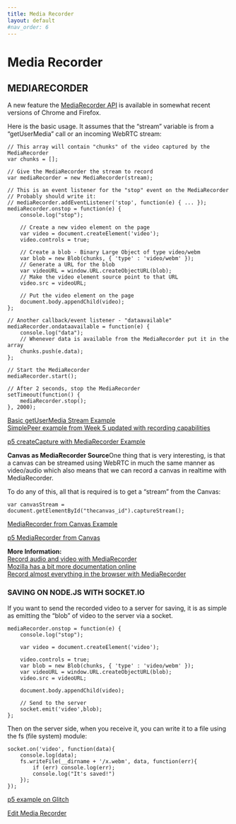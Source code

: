 ```yaml
---
title: Media Recorder
layout: default
#nav_order: 6
---
```


# Media Recorder

## MEDIARECORDER

A new feature the [MediaRecorder API](https://www.w3.org/TR/mediastream-recording/) is available in somewhat recent versions of Chrome and Firefox.

Here is the basic usage. It assumes that the “stream” variable is from a “getUserMedia” call or an incoming WebRTC stream:

    // This array will contain "chunks" of the video captured by the MediaRecorder
    var chunks = [];

    // Give the MediaRecorder the stream to record
    var mediaRecorder = new MediaRecorder(stream);

    // This is an event listener for the "stop" event on the MediaRecorder
    // Probably should write it:
    // mediaRecorder.addEventListener('stop', function(e) { ... });
    mediaRecorder.onstop = function(e) {
    	console.log("stop");

    	// Create a new video element on the page
    	var video = document.createElement('video');
    	video.controls = true;

    	// Create a blob - Binary Large Object of type video/webm
    	var blob = new Blob(chunks, { 'type' : 'video/webm' });
    	// Generate a URL for the blob
    	var videoURL = window.URL.createObjectURL(blob);
    	// Make the video element source point to that URL
    	video.src = videoURL;

    	// Put the video element on the page
    	document.body.appendChild(video);
    };

    // Another callback/event listener - "dataavailable"
    mediaRecorder.ondataavailable = function(e) {
    	console.log("data");
    	// Whenever data is available from the MediaRecorder put it in the array
    	chunks.push(e.data);
    };

    // Start the MediaRecorder
    mediaRecorder.start();

    // After 2 seconds, stop the MediaRecorder
    setTimeout(function() {
    	mediaRecorder.stop();
    }, 2000);

[Basic getUserMedia Stream Example](https://itp.nyu.edu/~sve204/liveweb_spring2022/mediarecorder_example.html)  
[SimplePeer example from Week 5 updated with recording capabilities](https://itp.nyu.edu/~sve204/liveweb_spring2023/mediarecorder-simplepeer-example.zip)

[p5 createCapture with MediaRecorder Example](https://editor.p5js.org/shawn/sketches/22PAnD-jL)

**Canvas as MediaRecorder Source**One thing that is very interesting, is that a canvas can be streamed using WebRTC in much the same manner as video/audio which also means that we can record a canvas in realtime with MediaRecorder.

To do any of this, all that is required is to get a “stream” from the Canvas:

    var canvasStream = document.getElementById("thecanvas_id").captureStream();

[MediaRecorder from Canvas Example](https://itp.nyu.edu/~sve204/liveweb_spring2022/mediarecordercanvas.html)

[p5 MediaRecorder from Canvas](https://editor.p5js.org/shawn/sketches/7PVhR2nwO)

**More Information:**  
[Record audio and video with MediaRecorder](https://developers.google.com/web/updates/2016/01/mediarecorder)  
[Mozilla has a bit more documentation online](https://developer.mozilla.org/en-US/docs/Web/API/MediaRecorder)  
[Record almost everything in the browser with MediaRecorder](https://hacks.mozilla.org/2016/04/record-almost-everything-in-the-browser-with-mediarecorder/)

### SAVING ON NODE.JS WITH SOCKET.IO

If you want to send the recorded video to a server for saving, it is as simple as emitting the “blob” of video to the server via a socket.

    mediaRecorder.onstop = function(e) {
    	console.log("stop");

    	var video = document.createElement('video');

    	video.controls = true;
    	var blob = new Blob(chunks, { 'type' : 'video/webm' });
    	var videoURL = window.URL.createObjectURL(blob);
    	video.src = videoURL;

    	document.body.appendChild(video);

    	// Send to the server
    	socket.emit('video',blob);
    };

Then on the server side, when you receive it, you can write it to a file using the fs (file system) module:

    socket.on('video', function(data){
    	console.log(data);
    	fs.writeFile(__dirname + '/x.webm', data, function(err){
    		if (err) console.log(err);
    		console.log("It's saved!")
    	});
    });

[p5 example on Glitch](https://glitch.com/~p5-mediarecorder-and-node-file-storage)

[Edit Media Recorder](https://itp.nyu.edu/classes/liveweb-fall2023/wp-admin/post.php?post=4855&action=edit)
